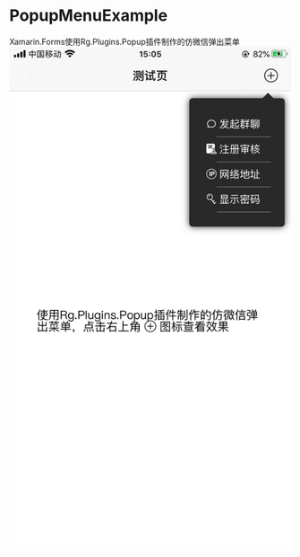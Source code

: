 # PopupMenuExample
Xamarin.Forms使用Rg.Plugins.Popup插件制作的仿微信弹出菜单
![image](https://raw.githubusercontent.com/fengyanwuji/PopupMenuExample/master/Screenshots/iOS.PNG)
